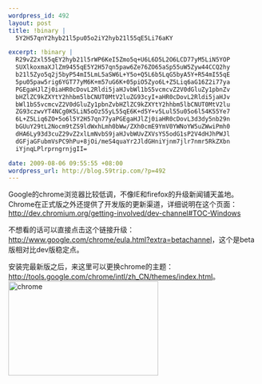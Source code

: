 ```yaml
--- 
wordpress_id: 492
layout: post
title: !binary |
  5Y2H57qnY2hyb21l5pu05o2iY2hyb21l55qE5Li76aKY

excerpt: !binary |
  R29vZ2xl55qEY2hyb21l5rWP6KeI5Zmo5q+U6L6D5L2O6LCD77yM5LiN5YOP
  SUXlkoxmaXJlZm9455qE5Y2H57qn5paw6Ze76ZO65aSp55uW5Zyw44CCQ2hy
  b21l5Zyo5q2j5byP54mI5LmL5aSW6L+Y5o+Q5L6b5LqG5byA5Y+R54mI55qE
  5pu05paw5rig6YGT77yM6K+m57uG6K+05piO5Zyo6L+Z5Liq6aG16Z2i77ya
  PGEgaHJlZj0iaHR0cDovL2Rldi5jaHJvbWl1bS5vcmcvZ2V0dGluZy1pbnZv
  bHZlZC9kZXYtY2hhbm5lbCNUT0MtV2luZG93cyI+aHR0cDovL2Rldi5jaHJv
  bWl1bS5vcmcvZ2V0dGluZy1pbnZvbHZlZC9kZXYtY2hhbm5lbCNUT0MtV2lu
  ZG93czwvYT4NCg0K5LiN5oOz55yL55qE6K+d5Y+v5Lul55u05o6l54K55Ye7
  6L+Z5Liq6ZO+5o6l5Y2H57qn77yaPGEgaHJlZj0iaHR0cDovL3d3dy5nb29n
  bGUuY29tL2Nocm9tZS9ldWxhLmh0bWw/ZXh0cmE9YmV0YWNoYW5uZWwiPmh0
  dHA6Ly93d3cuZ29vZ2xlLmNvbS9jaHJvbWUvZXVsYS5odG1sP2V4dHJhPWJl
  dGFjaGFubmVsPC9hPu+8jOi/meS4quaYr2JldGHniYjnm7jlr7nmr5RkZXbn
  iYjnqLPlrprngrnjgII=

date: 2009-08-06 09:55:55 +08:00
wordpress_url: http://blog.59trip.com/?p=492
---
```

Google的chrome浏览器比较低调，不像IE和firefox的升级新闻铺天盖地。Chrome在正式版之外还提供了开发版的更新渠道，详细说明在这个页面：<a href="http://dev.chromium.org/getting-involved/dev-channel#TOC-Windows">http://dev.chromium.org/getting-involved/dev-channel#TOC-Windows</a>

不想看的话可以直接点击这个链接升级：<a href="http://www.google.com/chrome/eula.html?extra=betachannel">http://www.google.com/chrome/eula.html?extra=betachannel</a>，这个是beta版相对比dev版稳定点。
<!--more-->
安装完最新版之后，来这里可以更换chrome的主题：<a href="http://tools.google.com/chrome/intl/zh_CN/themes/index.html">http://tools.google.com/chrome/intl/zh_CN/themes/index.html</a>。
<a href="http://pipablog.tk/wp-content/uploads/2009/08/chrome.jpg"><img src="http://pipablog.tk/wp-content/uploads/2009/08/chrome-300x189.jpg" alt="chrome" title="chrome" width="300" height="189" class="alignnone size-medium wp-image-493" /></a>
